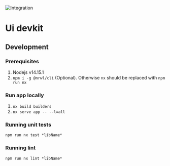 ![Integration](https://github.com/s3141p/ui-devkit/actions/workflows/main.yml/badge.svg)

# Ui devkit

## Development

### Prerequisites

1. Nodejs v14.15.1
2. `npm i -g @nrwl/cli` (Optional). Otherwise `nx` should be replaced with `npm run nx`

### Run app locally

1. `nx build builders`
2. `nx serve app -- --l=all`

### Running unit tests

`npm run nx test *libName*`

### Running lint

`npm run nx lint *libName*`
